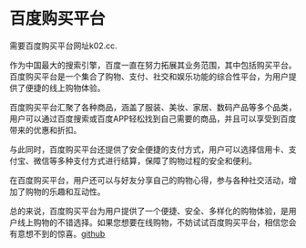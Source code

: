 # 百度购买平台

需要百度购买平台网址k02.cc. 

作为中国最大的搜索引擎，百度一直在努力拓展其业务范围，其中包括购买平台。百度购买平台是一个集合了购物、支付、社交和娱乐功能的综合性平台，为用户提供了便捷的线上购物体验。

百度购买平台汇聚了各种商品，涵盖了服装、美妆、家居、数码产品等多个品类，用户可以通过百度搜索或百度APP轻松找到自己需要的商品，并且可以享受到百度带来的优惠和折扣。

与此同时，百度购买平台还提供了安全便捷的支付方式，用户可以选择信用卡、支付宝、微信等多种支付方式进行结算，保障了购物过程的安全和便利。

在百度购买平台，用户还可以与好友分享自己的购物心得，参与各种社交活动，增加了购物的乐趣和互动性。

总的来说，百度购买平台为用户提供了一个便捷、安全、多样化的购物体验，是用户线上购物的不错选择。如果您想要在线购物，不妨试试百度购买平台，相信您会有意想不到的惊喜。[github](https://github.com)